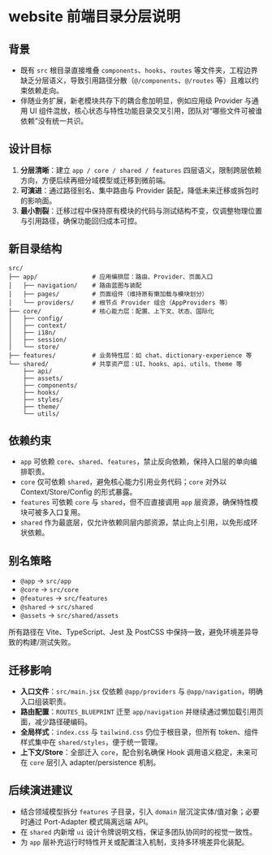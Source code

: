 # website 前端目录分层说明

## 背景

- 既有 `src` 根目录直接堆叠 `components`、`hooks`、`routes` 等文件夹，工程边界缺乏分层语义，导致引用路径分散（`@/components`、`@/routes` 等）且难以约束依赖走向。
- 伴随业务扩展，新老模块共存下的耦合愈加明显，例如应用级 Provider 与通用 UI 组件混放，核心状态与特性功能目录交叉引用，团队对“哪些文件可被谁依赖”没有统一共识。

## 设计目标

1. **分层清晰**：建立 `app / core / shared / features` 四层语义，限制跨层依赖方向，方便后续再细分域模型或迁移到微前端。
2. **可演进**：通过路径别名、集中路由与 Provider 装配，降低未来迁移或拆包时的影响面。
3. **最小割裂**：迁移过程中保持原有模块的代码与测试结构不变，仅调整物理位置与引用路径，确保功能回归成本可控。

## 新目录结构

```
src/
├── app/               # 应用编排层：路由、Provider、页面入口
│   ├── navigation/    # 路由蓝图与装配
│   ├── pages/         # 页面组件（维持原有懒加载与模块划分）
│   └── providers/     # 根节点 Provider 组合（AppProviders 等）
├── core/              # 核心能力层：配置、上下文、状态、国际化
│   ├── config/
│   ├── context/
│   ├── i18n/
│   ├── session/
│   └── store/
├── features/          # 业务特性层：如 chat、dictionary-experience 等
└── shared/            # 共享资产层：UI、hooks、api、utils、theme 等
    ├── api/
    ├── assets/
    ├── components/
    ├── hooks/
    ├── styles/
    ├── theme/
    └── utils/
```

## 依赖约束

- `app` 可依赖 `core`、`shared`、`features`，禁止反向依赖，保持入口层的单向编排职责。
- `core` 仅可依赖 `shared`，避免核心能力引用业务代码；`core` 对外以 Context/Store/Config 的形式暴露。
- `features` 可依赖 `core` 与 `shared`，但不应直接调用 `app` 层资源，确保特性模块可被多入口复用。
- `shared` 作为最底层，仅允许依赖同层内部资源，禁止向上引用，以免形成环状依赖。

## 别名策略

- `@app` → `src/app`
- `@core` → `src/core`
- `@features` → `src/features`
- `@shared` → `src/shared`
- `@assets` → `src/shared/assets`

所有路径在 Vite、TypeScript、Jest 及 PostCSS 中保持一致，避免环境差异导致的构建/测试失败。

## 迁移影响

- **入口文件**：`src/main.jsx` 仅依赖 `@app/providers` 与 `@app/navigation`，明确入口组装职责。
- **路由配置**：`ROUTES_BLUEPRINT` 迁至 `app/navigation` 并继续通过懒加载引用页面，减少路径硬编码。
- **全局样式**：`index.css` 与 `tailwind.css` 仍位于根目录，但所有 token、组件样式集中在 `shared/styles`，便于统一管理。
- **上下文/Store**：全部迁入 `core`，配合别名确保 Hook 调用语义稳定，未来可在 `core` 层引入 adapter/persistence 机制。

## 后续演进建议

- 结合领域模型拆分 `features` 子目录，引入 `domain` 层沉淀实体/值对象；必要时通过 Port-Adapter 模式隔离远端 API。
- 在 `shared` 内新增 `ui` 设计令牌说明文档，保证多团队协同时的视觉一致性。
- 为 `app` 层补充运行时特性开关或配置注入机制，支持多环境差异化装配。
